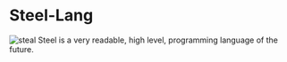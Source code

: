 # Steel-Lang
![steal](https://github.com/[crohn64]/[Steel-Lang]/blob/[branch]/image.jpg?raw=true)
Steel is a very readable, high level, programming language of the future.
